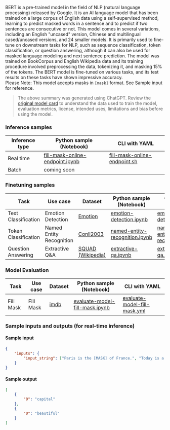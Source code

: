 BERT is a pre-trained model in the field of NLP (natural language processing) released by Google. It is an AI language model that has been trained on a large corpus of English data using a self-supervised method, learning to predict masked words in a sentence and to predict if two sentences are consecutive or not. This model comes in several variations, including an English "uncased" version, Chinese and multilingual cased/uncased versions, and 24 smaller models. It is primarily used to fine-tune on downstream tasks for NLP, such as sequence classification, token classification, or question answering, although it can also be used for masked language modeling and next sentence prediction. The model was trained on BookCorpus and English Wikipedia data and its training procedure involved preprocessing the data, tokenizing it, and masking 15% of the tokens. The BERT model is fine-tuned on various tasks, and its test results on these tasks have shown impressive accuracy. 
<br>Please Note: This model accepts masks in `[mask]` format. See Sample input for reference. 
> The above summary was generated using ChatGPT. Review the <a href="https://huggingface.co/bert-base-uncased" target="_blank">original model card</a> to understand the data used to train the model, evaluation metrics, license, intended uses, limitations and bias before using the model.

### Inference samples

Inference type|Python sample (Notebook)|CLI with YAML
|--|--|--|
Real time|<a href="https://aka.ms/azureml-infer-online-sdk-fill-mask" target="_blank">fill-mask-online-endpoint.ipynb</a>|<a href="https://aka.ms/azureml-infer-online-cli-fill-mask" target="_blank">fill-mask-online-endpoint.sh</a>
Batch | coming soon


### Finetuning samples

Task|Use case|Dataset|Python sample (Notebook)|CLI with YAML
|--|--|--|--|--|
Text Classification|Emotion Detection|<a href="https://huggingface.co/datasets/dair-ai/emotion" target="_blank">Emotion</a>|<a href="https://aka.ms/azureml-ft-sdk-emotion-detection" target="_blank">emotion-detection.ipynb</a>|<a href="https://aka.ms/azureml-ft-cli-emotion-detection" target="_blank">emotion-detection.sh</a>
Token Classification|Named Entity Recognition|<a href="https://huggingface.co/datasets/conll2003" target="_blank">Conll2003</a>|<a href="https://aka.ms/azureml-ft-sdk-token-classification" target="_blank">named-entity-recognition.ipynb</a>|<a href="https://aka.ms/azureml-ft-cli-token-classification" target="_blank">named-entity-recognition.sh</a>
Question Answering|Extractive Q&A|<a href="https://huggingface.co/datasets/squad" target="_blank">SQUAD (Wikipedia)</a>|<a href="https://aka.ms/azureml-ft-sdk-extractive-qa" target="_blank">extractive-qa.ipynb</a>|<a href="https://aka.ms/azureml-ft-cli-extractive-qa" target="_blank">extractive-qa.sh</a>


### Model Evaluation

Task|Use case|Dataset|Python sample (Notebook)|CLI with YAML
|--|--|--|--|--|
Fill Mask|Fill Mask|<a href="https://huggingface.co/datasets/imdb" target="_blank">imdb</a>|<a href="https://aka.ms/azureml-eval-sdk-fill-mask/" target="_blank">evaluate-model-fill-mask.ipynb</a>|<a href="https://aka.ms/azureml-eval-cli-fill-mask/" target="_blank">evaluate-model-fill-mask.yml</a>


### Sample inputs and outputs (for real-time inference)

#### Sample input
```json
{
    "inputs": {
        "input_string": ["Paris is the [MASK] of France.", "Today is a [MASK] day!"]
    }
}
```

#### Sample output
```json
[
    {
        "0": "capital"
    },
    {
        "0": "beautiful"
    }
]
```
